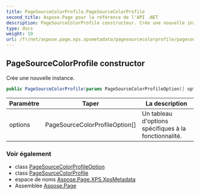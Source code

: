 ```yaml
---
title: PageSourceColorProfile.PageSourceColorProfile
second_title: Aspose.Page pour la référence de l'API .NET
description: PageSourceColorProfile constructeur. Crée une nouvelle instance.
type: docs
weight: 10
url: /fr/net/aspose.page.xps.xpsmetadata/pagesourcecolorprofile/pagesourcecolorprofile/
---
```

## PageSourceColorProfile constructor

Crée une nouvelle instance.

```csharp
public PageSourceColorProfile(params PageSourceColorProfileOption[] options)
```

| Paramètre | Taper | La description |
| --- | --- | --- |
| options | PageSourceColorProfileOption[] | Un tableau d'options spécifiques à la fonctionnalité. |

### Voir également

* class [PageSourceColorProfileOption](../../pagesourcecolorprofile.pagesourcecolorprofileoption/)
* class [PageSourceColorProfile](../)
* espace de noms [Aspose.Page.XPS.XpsMetadata](../../pagesourcecolorprofile/)
* Assemblée [Aspose.Page](../../../)


